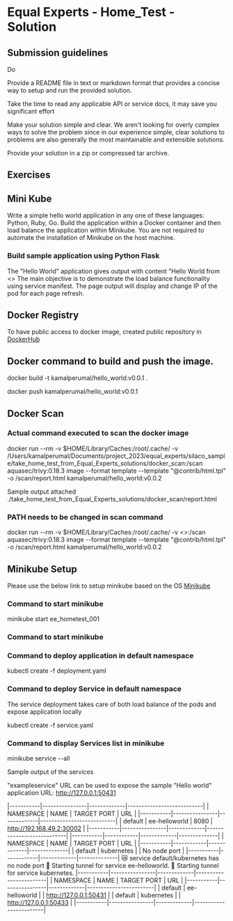 # Equal Experts - Home_Test - Solution

## Submission guidelines
Do

Provide a README file in text or markdown format that provides a concise way to setup and run the provided solution.

Take the time to read any applicable API or service docs, it may save you significant effort

Make your solution simple and clear. We aren't looking for overly complex ways to solve the problem since in our experience simple, clear solutions to problems are also generally the most maintainable and extensible solutions.

Provide your solution in a zip or compressed tar archive.

## Exercises
## Mini Kube

Write a simple hello world application in any one of these languages: Python, Ruby, Go. Build the application within a Docker container and then load balance the application within Minikube. You are not required to automate the installation of Minikube on the host machine.


### Build sample application using Python Flask

The "Hello World" application gives output with content "Hello World from <<IP>> The main objective is to demonstrate the load balance functionality using service manifest. The page output will display and change IP of the pod for each page refresh.

## Docker Registry

To have public access to docker image, created public repository in [DockerHub](https://hub.docker.com/repository/docker/kamalperumal/hello_world/general)

## Docker command to build and push the image.
docker build -t kamalperumal/hello_world:v0.0.1 .

docker push kamalperumal/hello_world:v0.0.1

## Docker Scan

### Actual command executed to scan the docker image
docker run --rm -v $HOME/Library/Caches:/root/.cache/ -v /Users/kamalperumal/Documents/project_2023/equal_experts/silaco_sample/take_home_test_from_Equal_Experts_solutions/docker_scan:/scan aquasec/trivy:0.18.3 image --format template --template "@contrib/html.tpl" -o /scan/report.html kamalperumal/hello_world:v0.0.2

Sample output attached ./take_home_test_from_Equal_Experts_solutions/docker_scan/report.html

### PATH needs to be changed in scan command 
docker run --rm -v $HOME/Library/Caches:/root/.cache/ -v <<specify user path>>:/scan aquasec/trivy:0.18.3 image --format template --template "@contrib/html.tpl" -o /scan/report.html kamalperumal/hello_world:v0.0.2

## Minikube Setup

Please use the below link to setup minikube based on the OS [Minikube](https://minikube.sigs.k8s.io/docs/start/)

### Command to start minikube
minikube start ee_hometest_001

### Command to start minikube
### Command to deploy application in default namespace 
kubectl create -f deployment.yaml

### Command to deploy Service in default namespace 

The service deployment takes care of both load balance of the pods and expose application locally

kubectl create -f service.yaml

### Command to display Services list in minikube
minikube service --all

Sample output of the services

"exampleservice" URL can be used to expose the sample "Hello world" application
URL: http://127.0.0.1:50431 

|-----------|----------------|-------------|---------------------------|
| NAMESPACE |      NAME      | TARGET PORT |            URL            |
|-----------|----------------|-------------|---------------------------|
| default   | ee-helloworld  |        8080 | http://192.168.49.2:30002 |
|-----------|----------------|-------------|---------------------------|
|-----------|------------|-------------|--------------|
| NAMESPACE |    NAME    | TARGET PORT |     URL      |
|-----------|------------|-------------|--------------|
| default   | kubernetes |             | No node port |
|-----------|------------|-------------|--------------|
😿  service default/kubernetes has no node port
🏃  Starting tunnel for service ee-helloworld.
🏃  Starting tunnel for service kubernetes.
|-----------|----------------|-------------|------------------------|
| NAMESPACE |      NAME      | TARGET PORT |          URL           |
|-----------|----------------|-------------|------------------------|
| default   | ee-helloworld  |             | http://127.0.0.1:50431 |
| default   | kubernetes     |             | http://127.0.0.1:50433 |
|-----------|----------------|-------------|------------------------|

